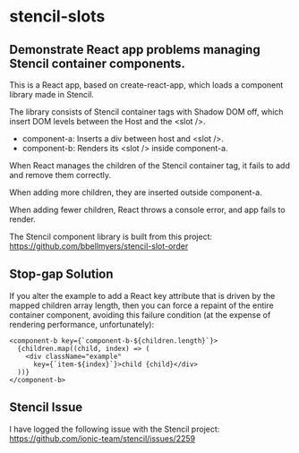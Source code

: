 # stencil-slots
## Demonstrate React app problems managing Stencil container components.

This is a React app, based on create-react-app, which loads a component library made in Stencil.

The library consists of Stencil container tags with Shadow DOM off, which insert DOM levels between the Host and the &lt;slot /&gt;.

* component-a: Inserts a div between host and &lt;slot /&gt;.
* component-b: Renders its &lt;slot /&gt; inside component-a.

When React manages the children of the Stencil container tag, it fails to add and remove them correctly.

When adding more children, they are inserted outside component-a.

When adding fewer children, React throws a console error, and app fails to render.

The Stencil component library is built from this project: https://github.com/bbellmyers/stencil-slot-order

## Stop-gap Solution
If you alter the example to add a React key attribute that is driven by the
mapped children array length, then you can force a repaint of the entire
container component, avoiding this failure condition (at the expense of
rendering performance, unfortunately):

```
<component-b key={`component-b-${children.length}`}>
  {children.map((child, index) => (
    <div className="example"
      key={`item-${index}`}>child {child}</div>
  ))}
</component-b>
```

## Stencil Issue
I have logged the following issue with the Stencil project: https://github.com/ionic-team/stencil/issues/2259
